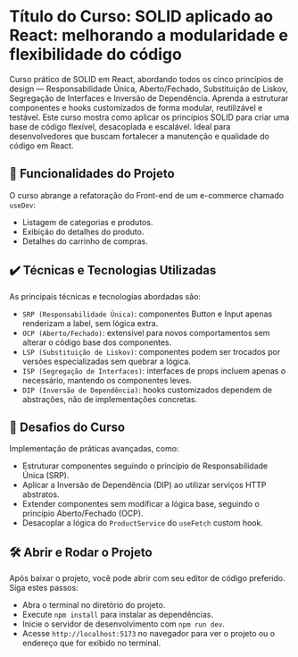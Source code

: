 # Título do Curso: SOLID aplicado ao React: melhorando a modularidade e flexibilidade do código

Curso prático de SOLID em React, abordando todos os cinco princípios de design — Responsabilidade Única, Aberto/Fechado, Substituição de Liskov, Segregação de Interfaces e Inversão de Dependência. Aprenda a estruturar componentes e hooks customizados de forma modular, reutilizável e testável. Este curso mostra como aplicar os princípios SOLID para criar uma base de código flexível, desacoplada e escalável. Ideal para desenvolvedores que buscam fortalecer a manutenção e qualidade do código em React.

## 🔨 Funcionalidades do Projeto

O curso abrange a refatoração do Front-end de um e-commerce chamado `useDev`:

- Listagem de categorias e produtos.
- Exibição do detalhes do produto.
- Detalhes do carrinho de compras.

## ✔️ Técnicas e Tecnologias Utilizadas

As principais técnicas e tecnologias abordadas são:

- `SRP (Responsabilidade Única)`: componentes Button e Input apenas renderizam a label, sem lógica extra.
- `OCP (Aberto/Fechado)`: extensível para novos comportamentos sem alterar o código base dos componentes.
- `LSP (Substituição de Liskov)`: componentes podem ser trocados por versões especializadas sem quebrar a lógica.
- `ISP (Segregação de Interfaces)`: interfaces de props incluem apenas o necessário, mantendo os componentes leves.
- `DIP (Inversão de Dependência)`: hooks customizados dependem de abstrações, não de implementações concretas.

## 🎯 Desafios do Curso

Implementação de práticas avançadas, como:

- Estruturar componentes seguindo o princípio de Responsabilidade Única (SRP).
- Aplicar a Inversão de Dependência (DIP) ao utilizar serviços HTTP abstratos.
- Extender componentes sem modificar a lógica base, seguindo o princípio Aberto/Fechado (OCP).
- Desacoplar a lógica do `ProductService` do `useFetch` custom hook.

## 🛠️ Abrir e Rodar o Projeto

Após baixar o projeto, você pode abrir com seu editor de código preferido. Siga estes passos:

- Abra o terminal no diretório do projeto.
- Execute `npm install` para instalar as dependências.
- Inicie o servidor de desenvolvimento com `npm run dev`.
- Acesse `http://localhost:5173` no navegador para ver o projeto ou o endereço que for exibido no terminal.
